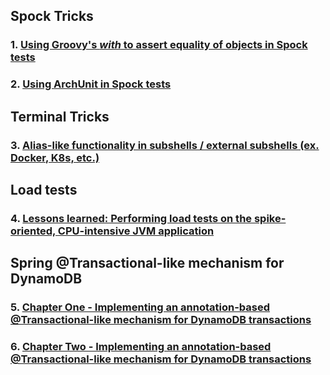 ## Spock Tricks

### 1. [Using Groovy's *with* to assert equality of objects in Spock tests](https://krzysztof-owczarek.github.io/kowczarek.github.io/content/spock_use_with_assert.html)
### 2. [Using ArchUnit in Spock tests](https://krzysztof-owczarek.github.io/kowczarek.github.io/content/spock_with_archunit.html)

## Terminal Tricks
### 3. [Alias-like functionality in subshells / external subshells (ex. Docker, K8s, etc.)](https://krzysztof-owczarek.github.io/kowczarek.github.io/content/kind_of_aliases_in_subshell.html)

## Load tests
### 4. [Lessons learned: Performing load tests on the spike-oriented, CPU-intensive JVM application](https://krzysztof-owczarek.github.io/kowczarek.github.io/content/lessons_learned_load_tests.html)

## Spring @Transactional-like mechanism for DynamoDB
### 5. [Chapter One - Implementing an annotation-based @Transactional-like mechanism for DynamoDB transactions](https://krzysztof-owczarek.github.io/kowczarek.github.io/content/dynamodb_transactional_chapter_one_theory.html)
### 6. [Chapter Two - Implementing an annotation-based @Transactional-like mechanism for DynamoDB transactions](https://krzysztof-owczarek.github.io/kowczarek.github.io/content/dynamodb_transactional_chapter_two.html)

